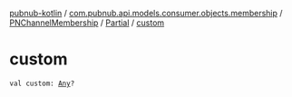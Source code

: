 [pubnub-kotlin](../../../index.md) / [com.pubnub.api.models.consumer.objects.membership](../../index.md) / [PNChannelMembership](../index.md) / [Partial](index.md) / [custom](./custom.md)

# custom

`val custom: `[`Any`](https://kotlinlang.org/api/latest/jvm/stdlib/kotlin/-any/index.html)`?`